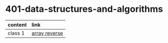 # 401-data-structures-and-algorithms

| content      | link  
| :-----------  | :--------------------------------------------------------------------|
|class 1 |[array reverse](.///)   |
